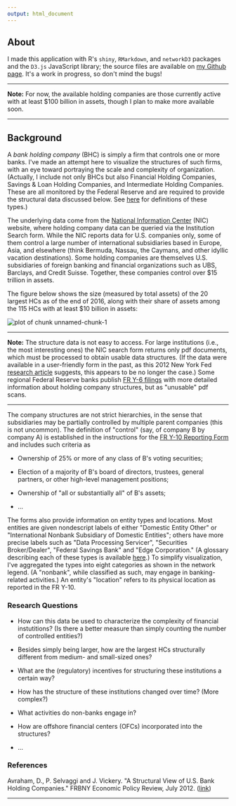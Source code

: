 ```yaml
---
output: html_document
---
```


## About

I made this application with R's <code>shiny</code>, <code>RMarkdown</code>, and <code>networkD3</code> packages and the <code>D3.js</code> JavaScript library; the source files are available on <a href='https://github.com/sirallen/nic-structure' target='_blank'>my Github page</a>. It's a work in progress, so don't mind the bugs!

<hr>

**Note:** For now, the available holding companies are those currently active with at least $100 billion in assets, though I plan to make more available soon.

<hr>

## Background

A _bank holding company_ (BHC) is simply a firm that controls one or more banks. I've made an attempt here to visualize the structures of such firms, with an eye toward portraying the scale and complexity of organization. (Actually, I include not only BHCs but also Financial Holding Companies, Savings & Loan Holding Companies, and Intermediate Holding Companies. These are all monitored by the Federal Reserve and are required to provide the structural data discussed below. See <a href='https://www.ffiec.gov/nicpubweb/content/help/institution%20type%20description.htm' target='_blank'>here</a> for definitions of these types.)

The underlying data come from the <a href='https://www.ffiec.gov/nicpubweb/nicweb/nichome.aspx' target='_blank'>National Information Center</a> (NIC) website, where holding company data can be queried via the Institution Search form. While the NIC reports data for U.S. companies only, some of them control a large number of international subsidiaries based in Europe, Asia, and elsewhere (think Bermuda, Nassau, the Caymans, and other idyllic vacation destinations). Some holding companies are themselves U.S. subsidiaries of foreign banking and financial organizations such as UBS, Barclays, and Credit Suisse. Together, these companies control over $15 trillion in assets.

The figure below shows the size (measured by total assets) of the 20 largest HCs as of the end of 2016, along with their share of assets among the 115 HCs with at least $10 billion in assets:

<img src="figure/unnamed-chunk-1-1.png" title="plot of chunk unnamed-chunk-1" alt="plot of chunk unnamed-chunk-1" style="display: block; margin: auto;" />

<hr>

**Note:** The structure data is not easy to access. For large institutions (i.e., the most interesting ones) the NIC search form returns only pdf documents, which must be processed to obtain usable data structures. (If the data were available in a user-friendly form in the past, as this 2012 New York Fed <a href='https://www.newyorkfed.org/medialibrary/media/research/epr/12v18n2/1207avra.pdf' target='_blank'>research article</a> suggests, this appears to be no longer the case.) Some regional Federal Reserve banks publish <a href='https://www.richmondfed.org/banking/supervision_and_regulation/fry6_reports' target='_blank'>FR Y-6 filings</a> with more detailed information about holding company structures, but as "unusable" pdf scans.

<hr>

The company structures are not strict hierarchies, in the sense that subsidiaries may be partially controlled by multiple parent companies (this is not uncommon). The definition of "control" (say, of company B by company A) is established in the instructions for the <a href='https://www.federalreserve.gov/apps/reportforms/reportdetail.aspx?sOoYJ+5BzDaGhRRQo6EFJQ==' target='_blank'>FR Y-10 Reporting Form</a> and includes such criteria as

* Ownership of 25% or more of any class of B's voting securities;

* Election of a majority of B's board of directors, trustees, general partners, or other high-level management positions;

* Ownership of "all or substantially all" of B's assets;

* ...
	
The forms also provide information on entity types and locations. Most entities are given nondescript labels of either "Domestic Entity Other" or "International Nonbank Subsidiary of Domestic Entities"; others have more precise labels such as "Data Processing Servicer", "Securities Broker/Dealer", "Federal Savings Bank" and "Edge Corporation." (A glossary describing each of these types is available <a href='https://www.ffiec.gov/nicpubweb/content/help/institution%20type%20description.htm' target='_blank'>here</a>.) To simplify visualization, I've aggregated the types into eight categories as shown in the network legend. (A "nonbank", while classified as such, may engage in banking-related activities.) An entity's "location" refers to its physical location as reported in the FR Y-10.

### Research Questions
* How can this data be used to characterize the complexity of financial instutitions? (Is there a better measure than simply counting the number of controlled entities?)

* Besides simply being larger, how are the largest HCs structurally different from medium- and small-sized ones?

* What are the (regulatory) incentives for structuring these institutions a certain way?

* How has the structure of these institutions changed over time? (More complex?)

* What activities do non-banks engage in?

* How are offshore financial centers (OFCs) incorporated into the structures?

* ...


### References
Avraham, D., P. Selvaggi and J. Vickery. "A Structural View of U.S. Bank Holding Companies." FRBNY Economic Policy Review, July 2012. (<a href='https://www.newyorkfed.org/medialibrary/media/research/epr/12v18n2/1207avra.pdf' target='_blank'>link</a>)

<hr>

